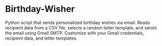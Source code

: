 # Birthday-Wisher
Python script that sends personalized birthday wishes via email. Reads recipient data from a CSV file, selects a random letter template, and sends the email using Gmail SMTP. Customize with your Gmail credentials, recipient data, and letter templates.
